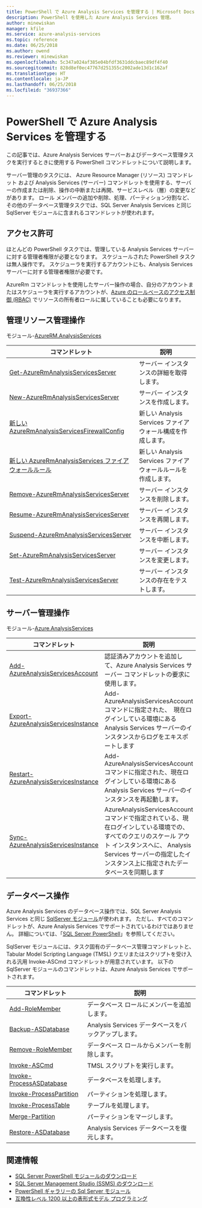 ```yaml
---
title: PowerShell で Azure Analysis Services を管理する | Microsoft Docs
description: PowerShell を使用した Azure Analysis Services 管理。
author: minewiskan
manager: kfile
ms.service: azure-analysis-services
ms.topic: reference
ms.date: 06/25/2018
ms.author: owend
ms.reviewer: minewiskan
ms.openlocfilehash: 5c347a024af385e04bfdf3631ddcbaec89df4f40
ms.sourcegitcommit: 828d8ef0ec47767d251355c2002ade13d1c162af
ms.translationtype: HT
ms.contentlocale: ja-JP
ms.lasthandoff: 06/25/2018
ms.locfileid: "36937366"
---
```

# <a name="manage-azure-analysis-services-with-powershell"></a>PowerShell で Azure Analysis Services を管理する

この記事では、Azure Analysis Services サーバーおよびデータベース管理タスクを実行するときに使用する PowerShell コマンドレットについて説明します。 

サーバー管理のタスクには、 Azure Resource Manager (リソース) コマンドレット および Analysis Services (サーバー) コマンドレットを使用する、サーバーの作成または削除、操作の中断または再開、サービスレベル（層）の変更などがあります。 ロール メンバーの追加や削除、処理、パーティション分割など、その他のデータベース管理タスクでは、SQL Server Analysis Services と同じ SqlServer モジュールに含まれるコマンドレットが使われます。

## <a name="permissions"></a>アクセス許可
ほとんどの PowerShell タスクでは、管理している Analysis Services サーバーに対する管理者権限が必要となります。 スケジュールされた PowerShell タスクは無人操作です。 スケジューラを実行するアカウントにも、Analysis Services サーバーに対する管理者権限が必要です。 

AzureRm コマンドレットを使用したサーバー操作の場合、自分のアカウントまたはスケジューラを実行するアカウントが、[Azure のロールベースのアクセス制御 (RBAC)](../role-based-access-control/overview.md) でリソースの所有者ロールに属していることも必要になります。 

## <a name="resource-management-operations"></a>管理リソース管理操作 
モジュール-[AzureRM.AnalysisServices](https://www.powershellgallery.com/packages/AzureRM.AnalysisServices)

|コマンドレット|説明| 
|------------|-----------------| 
|[Get-AzureRmAnalysisServicesServer](/powershell/module/azurerm.analysisservices/get-azurermanalysisservicesserver)|サーバー インスタンスの詳細を取得します。|  
|[New-AzureRmAnalysisServicesServer](/powershell/module/azurerm.analysisservices/new-azurermanalysisservicesserver)|サーバー インスタンスを作成します。|   
|[新しい AzureRmAnalysisServicesFirewallConfig](/powershell/module/azurerm.analysisservices/new-azurermanalysisservicesfirewallconfig)|新しい Analysis Services ファイアウォール構成を作成します。|   
|[新しい AzureRmAnalysisServices ファイアウォールルール](/powershell/module/azurerm.analysisservices/new-azurermanalysisservicesfirewallrule)|新しい Analysis Services ファイアウォールルールを作成します。|   
|[Remove-AzureRmAnalysisServicesServer](/powershell/module/azurerm.analysisservices/remove-azurermanalysisservicesserver)|サーバー インスタンスを削除します。|  
|[Resume-AzureRmAnalysisServicesServer](/powershell/module/azurerm.analysisservices/resume-azurermanalysisservicesserver)|サーバー インスタンスを再開します。|  
|[Suspend-AzureRmAnalysisServicesServer](/powershell/module/azurerm.analysisservices/suspend-azurermanalysisservicesserver)|サーバー インスタンスを中断します。| 
|[Set-AzureRmAnalysisServicesServer](/powershell/module/azurerm.analysisservices/set-azurermanalysisservicesserver)|サーバー インスタンスを変更します。|   
|[Test-AzureRmAnalysisServicesServer](/powershell/module/azurerm.analysisservices/test-azurermanalysisservicesserver)|サーバー インスタンスの存在をテストします。| 

## <a name="server-management-operations"></a>サーバー管理操作

モジュール-[Azure.AnalysisServices](https://www.powershellgallery.com/packages/Azure.AnalysisServices)

|コマンドレット|説明| 
|------------|-----------------| 
|[Add-AzureAnalysisServicesAccount](/powershell/module/azure.analysisservices/add-azureanalysisservicesaccount)|認証済みアカウントを追加して、Azure Analysis Services サーバー コマンドレットの要求に使用します。| 
|[Export-AzureAnalysisServicesInstance]()|Add-AzureAnalysisServicesAccount コマンドに指定された、　現在ログインしている環境にある Analysis Services サーバーのインスタンスからログをエキスポートします|  
|[Restart-AzureAnalysisServicesInstance](/powershell/module/azurerm.analysisservices/restart-azureanalysisservicesinstance)|Add-AzureAnalysisServicesAccount コマンドに指定された、現在ログインしている環境にある Analysis Services サーバーのインスタンスを再起動します。|  
|[Sync-AzureAnalysisServicesInstance](/powershell/module/azurerm.analysisservices/restart-azureanalysisservicesinstance)|AzureAnalysisServicesAccount コマンドで指定されている、現在ログインしている環境での、すべてのクエリのスケール アウト インスタンスへに、 Analysis Services サーバーの指定したインスタンス上に指定されたデータベースを同期します|  

## <a name="database-operations"></a>データベース操作

Azure Analysis Services のデータベース操作では、SQL Server Analysis Services と同じ [SqlServer モジュール](https://www.powershellgallery.com/packages/SqlServer)が使われます。 ただし、すべてのコマンドレットが、Azure Analysis Services でサポートされているわけではありません。 詳細については、「[SQL Server PowerShell](https://docs.microsoft.com/sql/powershell/sql-server-powershell)」を参照してください。

SqlServer モジュールには、タスク固有のデータベース管理コマンドレットと、Tabular Model Scripting Language (TMSL) クエリまたはスクリプトを受け入れる汎用 Invoke-ASCmd コマンドレットが用意されています。 以下の SqlServer モジュールのコマンドレットは、Azure Analysis Services でサポートされます。

  
|コマンドレット|説明|
|------------|-----------------| 
|[Add-RoleMember](https://docs.microsoft.com/powershell/module/sqlserver/Add-RoleMember)|データベース ロールにメンバーを追加します。| 
|[Backup-ASDatabase](https://docs.microsoft.com/powershell/module/sqlserver/backup-asdatabase)|Analysis Services データベースをバックアップします。|  
|[Remove-RoleMember](https://docs.microsoft.com/powershell/module/sqlserver/remove-rolemember)|データベース ロールからメンバーを削除します。|   
|[Invoke-ASCmd](https://docs.microsoft.com/powershell/module/sqlserver/invoke-ascmd)|TMSL スクリプトを実行します。|
|[Invoke-ProcessASDatabase](https://docs.microsoft.com/powershell/module/sqlserver/invoke-processasdatabase)|データベースを処理します。|  
|[Invoke-ProcessPartition](https://docs.microsoft.com/powershell/module/sqlserver/invoke-processpartition)|パーティションを処理します。| 
|[Invoke-ProcessTable](https://docs.microsoft.com/powershell/module/sqlserver/invoke-processtable)|テーブルを処理します。|  
|[Merge-Partition](https://docs.microsoft.com/powershell/module/sqlserver/merge-partition)|パーティションをマージします。|  
|[Restore-ASDatabase](https://docs.microsoft.com/powershell/module/sqlserver/restore-asdatabase)|Analysis Services データベースを復元します。| 
  

## <a name="related-information"></a>関連情報

* [SQL Server PowerShell モジュールのダウンロード](https://docs.microsoft.com/sql/ssms/download-sql-server-ps-module)   
* [SQL Server Management Studio (SSMS) のダウンロード](https://docs.microsoft.com/sql/ssms/download-sql-server-management-studio-ssms)   
* [PowerShell ギャラリーの Sql Server モジュール](https://www.powershellgallery.com/packages/SqlServer)    
* [互換性レベル 1200 以上の表形式モデル プログラミング](https://msdn.microsoft.com/library/mt712541.aspx)
